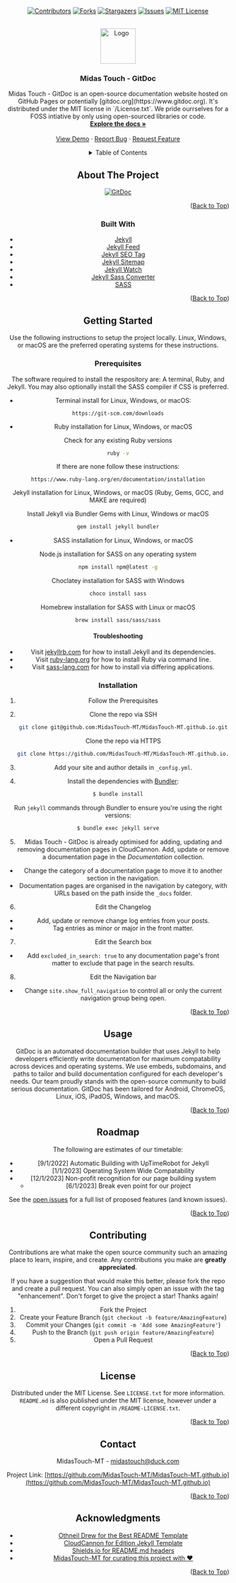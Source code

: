<div id="top"></div>

<div align="center">

[![Contributors][contributors-shield]][contributors-url]
[![Forks][forks-shield]][forks-url]
[![Stargazers][stars-shield]][stars-url]
[![Issues][issues-shield]][issues-url]
[![MIT License][license-shield]][license-url]



<!-- PROJECT LOGO -->
<br />
<div align="center">
  <a href="https://github.com/MidasTouch-MT/MidasTouch-MT.github.io">
    <img src="/siteicon.png" alt="Logo" width="80" height="80">
  </a>

<h3 align="center">Midas Touch - GitDoc</h3>

  <p align="center">
    Midas Touch - GitDoc is an open-source documentation website hosted on GitHub Pages or potentially [gitdoc.org](https://www.gitdoc.org). 
    It's distributed under the MIT license in `/License.txt`. 
    We pride ourrselves for a FOSS intiative by only using open-sourced libraries or code.
    <br />
    <a href="https://github.com/MidasTouch-MT/MidasTouch-MT.github.io"><strong>Explore the docs »</strong></a>
    <br />
    <br />
    <a href="https://github.com/MidasTouch-MT/MidasTouch-MT.github.io">View Demo</a>
    ·
    <a href="https://github.com/MidasTouch-MT/MidasTouch-MT.github.io/issues">Report Bug</a>
    ·
    <a href="https://github.com/MidasTouch-MT/MidasTouch-MT.github.io/issues">Request Feature</a>
  </p>
</div>



<!-- TABLE OF CONTENTS -->
<details>
  <summary>Table of Contents</summary>
  <ol>
    <li>
      <a href="#about-the-project">About The Project</a>
      <ul>
        <li><a href="#built-with">Built With</a></li>
      </ul>
    </li>
    <li>
      <a href="#getting-started">Getting Started</a>
      <ul>
        <li><a href="#prerequisites">Prerequisites</a></li>
        <li><a href="#installation">Installation</a></li>
      </ul>
    </li>
    <li><a href="#usage">Usage</a></li>
    <li><a href="#roadmap">Roadmap</a></li>
    <li><a href="#contributing">Contributing</a></li>
    <li><a href="#license">License</a></li>
    <li><a href="#contact">Contact</a></li>
    <li><a href="#acknowledgments">Acknowledgments</a></li>
  </ol>
</details>



<!-- ABOUT THE PROJECT -->
## About The Project

[![GitDoc][product-screenshot]](https://midastouch-mt.github.io)

<p align="right">(<a href="#top">Back to Top</a>)</p>



### Built With

* [Jekyll](https://jekyllrb.com/)
* [Jekyll Feed](https://github.com/jekyll/jekyll-feed)
* [Jekyll SEO Tag](https://github.com/jekyll/jekyll-seo-tag)
* [Jekyll Sitemap](https://github.com/jekyll/jekyll-sitemap)
* [Jekyll Watch](https://github.com/jekyll/jekyll-watch)
* [Jekyll Sass Converter](https://github.com/jekyll/jekyll-sass-converter)
* [SASS](https://sass-lang.com/)

<p align="right">(<a href="#top">Back to Top</a>)</p>



<!-- GETTING STARTED -->
## Getting Started

Use the following instructions to setup the project locally. 
Linux, Windows, or macOS are the preferred operating systems for these instructions.

### Prerequisites

The software required to install the respository are: 
A terminal, Ruby, and Jekyll. You may also optionally install the SASS compiler if CSS is preferred.

* Terminal install for Linux, Windows, or macOS:
~~~https
https://git-scm.com/downloads
~~~


* Ruby installation for Linux, Windows, or macOS

Check for any existing Ruby versions
~~~sh
ruby -v
~~~
If there are none follow these instructions:
~~~https
https://www.ruby-lang.org/en/documentation/installation
~~~


Jekyll installation for Linux, Windows, or macOS
(Ruby, Gems, GCC, and MAKE are required)

Install Jekyll via Bundler Gems with Linux, Windows or macOS
~~~sh
gem install jekyll bundler
~~~


* SASS installation for Linux, Windows, or macOS

Node.js installation for SASS on any operating system
~~~sh
npm install npm@latest -g
~~~

Choclatey installation for SASS with Windows
~~~sh
choco install sass
~~~

Homebrew installation for SASS with Linux or macOS
~~~sh
brew install sass/sass/sass
~~~

#### Troubleshooting

* Visit [jekyllrb.com](https://jekyllrb.com/docs) for how to install Jekyll and its dependencies.
* Visit [ruby-lang.org](https://www.ruby-lang.org/en/documentation/installation) for how to install Ruby via command line.
* Visit [sass-lang.com](https://sass-lang.com/install) for how to install via differing applications.

### Installation

1. Follow the Prerequisites
2. Clone the repo via SSH
   ~~~sh
   git clone git@github.com:MidasTouch-MT/MidasTouch-MT.github.io.git
   ~~~

   Clone the repo via HTTPS
   ~~~sh
   git clone https://github.com/MidasTouch-MT/MidasTouch-MT.github.io.git
   ~~~

3. Add your site and author details in `_config.yml`.

4. Install the dependencies with [Bundler](http://bundler.io/):

~~~bash
$ bundle install
~~~

Run `jekyll` commands through Bundler to ensure you're using the right versions:

~~~bash
$ bundle exec jekyll serve
~~~

5. Midas Touch - GitDoc is already optimised for adding, updating and removing documentation pages in CloudCannon.
Add, update or remove a documentation page in the *Documentation* collection.

* Change the category of a documentation page to move it to another section in the navigation.
* Documentation pages are organised in the navigation by category, with URLs based on the path inside the `_docs` folder.

6. Edit the Changelog

* Add, update or remove change log entries from your posts.
* Tag entries as minor or major in the front matter.

7. Edit the Search box

* Add `excluded_in_search: true` to any documentation page's front matter to exclude that page in the search results.

8. Edit the Navigation bar

* Change `site.show_full_navigation` to control all or only the current navigation group being open.

<p align="right">(<a href="#top">Back to Top</a>)</p>


<!-- USAGE EXAMPLES -->
## Usage

GitDoc is an automated documentation builder that uses Jekyll to help developers efficiently write documentation for maximum compatability across devices and operating systems.
We use embeds, subdomains, and paths to tailor and build documentation configured for each developer's needs.
Our team proudly stands with the open-source community to build serious documentation.
GitDoc has been tailored for Android, ChromeOS, Linux, iOS, iPadOS, Windows, and macOS.

<p align="right">(<a href="#top">Back to Top</a>)</p>



<!-- ROADMAP -->
## Roadmap

The following are estimates of our timetable:
- [9/1/2022] Automatic Building with UpTimeRobot for Jekyll
- [1/1/2023] Operating System Wide Compatability
- [12/1/2023] Non-profit recognition for our page building system
    - [6/1/2023] Break even point for our project

See the [open issues](https://github.com/MidasTouch-MT/MidasTouch-MT.github.io/issues) for a full list of proposed features (and known issues).

<p align="right">(<a href="#top">Back to Top</a>)</p>



<!-- CONTRIBUTING -->
## Contributing

Contributions are what make the open source community such an amazing place to learn, inspire, and create. Any contributions you make are **greatly appreciated**.

If you have a suggestion that would make this better, please fork the repo and create a pull request. You can also simply open an issue with the tag "enhancement".
Don't forget to give the project a star! Thanks again!

1. Fork the Project
2. Create your Feature Branch (`git checkout -b feature/AmazingFeature`)
3. Commit your Changes (`git commit -m 'Add some AmazingFeature'`)
4. Push to the Branch (`git push origin feature/AmazingFeature`)
5. Open a Pull Request

<p align="right">(<a href="#top">Back to Top</a>)</p>



<!-- LICENSE -->
## License

Distributed under the MIT License. See `LICENSE.txt` for more information.
`README.md` is also published under the MIT license, however under a different copyright in `/README-LICENSE.txt`.

<p align="right">(<a href="#top">Back to Top</a>)</p>



<!-- CONTACT -->
## Contact

MidasTouch-MT - midastouch@duck.com

Project Link: [https://github.com/MidasTouch-MT/MidasTouch-MT.github.io](https://github.com/MidasTouch-MT/MidasTouch-MT.github.io)

<p align="right">(<a href="#top">Back to Top</a>)</p>



<!-- ACKNOWLEDGMENTS -->
## Acknowledgments

* [Othneil Drew for the Best README Template](https://github.com/othneildrew/Best-README-Template)
* [CloudCannon for Edition Jekyll Template](https://github.com/CloudCannon/edition-jekyll-template)
* [Shields.io for README.md headers](https://shields.io)
* [MidasTouch-MT for curating this project with ❤️](https://github.com/MidasTouch-MT)

<p align="right">(<a href="#top">Back to Top</a>)</p>



<!-- MARKDOWN LINKS & IMAGES -->
[contributors-shield]: https://img.shields.io/github/contributors/MidasTouch-MT/MidasTouch-MT.github.io.svg?style=for-the-badge
[contributors-url]: https://github.com/MidasTouch-MT/MidasTouch-MT.github.io/graphs/contributors
[forks-shield]: https://img.shields.io/github/forks/MidasTouch-MT/MidasTouch-MT.github.io.svg?style=for-the-badge
[forks-url]: https://github.com/MidasTouch-MT/MidasTouch-MT.github.io/network/members
[stars-shield]: https://img.shields.io/github/stars/MidasTouch-MT/MidasTouch-MT.github.io.svg?style=for-the-badge
[stars-url]: https://github.com/MidasTouch-MT/MidasTouch-MT.github.io/stargazers
[issues-shield]: https://img.shields.io/github/issues/MidasTouch-MT/MidasTouch-MT.github.io.svg?style=for-the-badge
[issues-url]: https://github.com/MidasTouch-MT/MidasTouch-MT.github.io/issues
[license-shield]: https://img.shields.io/github/license/MidasTouch-MT/MidasTouch-MT.github.io.svg?style=for-the-badge
[license-url]: https://github.com/MidasTouch-MT/MidasTouch-MT.github.io/blob/master/LICENSE.txt
[product-screenshot]: images/_screenshot.png
